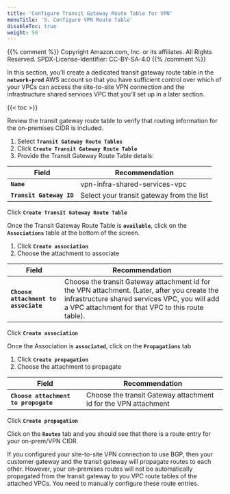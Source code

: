 ```yaml
---
title: 'Configure Transit Gateway Route Table for VPN'
menuTitle: '5. Configure VPN Route Table'
disableToc: true
weight: 50
---
```


{{% comment %}}
Copyright Amazon.com, Inc. or its affiliates. All Rights Reserved.
SPDX-License-Identifier: CC-BY-SA-4.0
{{% /comment %}}

In this section, you'll create a dedicated transit gateway route table in the **`network-prod`** AWS account so that you have sufficient control over which of your VPCs can access the site-to-site VPN connection and the infrastructure shared services VPC that you'll set up in a later section.

{{< toc >}}

Review the transit gateway route table to verify that routing information for the on-premises CIDR is included.

1. Select **`Transit Gateway Route Tables`**
2. Click **`Create Transit Gateway Route Table`**
3. Provide the Transit Gateway Route Table details:

|Field|Recommendation|
|-----|---------------|
|**`Name`**|vpn-infra-shared-services-vpc|
|**`Transit Gateway ID`**|Select your transit gateway from the list|

Click **`Create Transit Gateway Route Table`**

Once the Transit Gateway Route Table is **`available`**, click on the **`Associations`** table at the bottom of the screen.
1. Click **`Create association`**
2. Choose the attachment to associate

|Field|Recommendation|
|-----|---------------|
|**`Choose attachment to associate`**|Choose the transit Gateway attachment id for the VPN attachment. (Later, after you create the infrastructure shared services VPC, you will add a VPC attachment for that VPC to this route table).|

Click **`Create association`**

Once the Association is **`associated`**, click on the **`Propagations`** tab
1. Click **`Create propagation`**
2. Choose the attachment to propagate

|Field|Recommendation|
|-----|---------------|
|**`Choose attachment to propogate`**|Choose the transit Gateway attachment id for the VPN attachment|

Click **`Create propagation`**

Click on the **`Routes`** tab and you should see that there is a route entry for your on-prem/VPN CIDR.

If you configured your site-to-site VPN connection to use BGP, then your customer gateway and the transit gateway will propagate routes to each other. However, your on-premises routes will not be automatically propagated from the transit gateway to you VPC route tables of the attached VPCs. You need to manually configure these route entries.